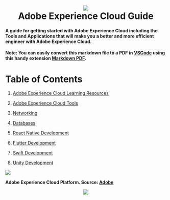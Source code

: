 <h1 align="center">
 <img src="https://user-images.githubusercontent.com/45159366/117213997-32ead700-adb1-11eb-9e37-a2ea81817b0f.png">
  <br />
 Adobe Experience Cloud Guide
</h1>

 #### A guide for getting started with Adobe Experience Cloud including the Tools and Applications that will make you a better and more efficient engineer with Adobe Experience Cloud.
 
 **Note: You can easily convert this markdown file to a PDF in [VSCode](https://code.visualstudio.com/) using this handy extension [Markdown PDF](https://marketplace.visualstudio.com/items?itemName=yzane.markdown-pdf).**
 
 
# Table of Contents

1. [Adobe Experience Cloud Learning Resources](https://github.com/mikeroyal/Adobe-Experience-Cloud-Guide/blob/main/README.md#adobe-experience-cloud-learning-resources)

2. [Adobe Experience Cloud Tools](https://github.com/mikeroyal/Adobe-Experience-Cloud-Guide/blob/main/README.md#adobe-experience-cloud-tools)

3. [Networking](https://github.com/mikeroyal/Adobe-Experience-Cloud-Guide/blob/main/README.md#networking)

4. [Databases](https://github.com/mikeroyal/Adobe-Experience-Cloud-Guide/blob/main/README.md#databases)

5. [React Native Development](https://github.com/mikeroyal/Adobe-Experience-Cloud-Guide/blob/main/README.md#react-native-development)

6. [Flutter Development](https://github.com/mikeroyal/Adobe-Experience-Cloud-Guide/blob/main/README.md#flutter-development)

7. [Swift Development](https://github.com/mikeroyal/Adobe-Experience-Cloud-Guide/blob/main/README.md#swift-development)

8. [Unity Development](https://github.com/mikeroyal/Adobe-Experience-Cloud-Guide/blob/main/README.md#unity-development)


 <img src="https://user-images.githubusercontent.com/45159366/117214085-38482180-adb1-11eb-8c1f-98a8bc234f6d.png">
 
**Adobe Experience Cloud Platform. Source: [Adobe](https://business.adobe.com/)**

<p align="center">
 <img src="https://user-images.githubusercontent.com/45159366/117214124-3a11e500-adb1-11eb-9bec-c9e703fd40d8.png">
  <br />
</p>
